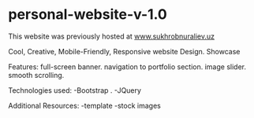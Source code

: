 # personal-website-v-1.0
This website was previously hosted at www.sukhrobnuraliev.uz

Cool, Creative, Mobile-Friendly, Responsive website Design. Showcase

Features: full-screen banner. navigation to portfolio section. image slider. smooth scrolling.

Technologies used: -Bootstrap . -JQuery

Additional Resources: -template -stock images
